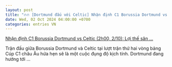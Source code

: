 ```yaml
---
layout: post
title: "🔥🔥 [Dortmund đấu với Celtic] Nhận định C1 Borussia Dortmund vs Celtic (2h00, 2/10): Lợi thế sân ..."
date: Wed, 02 Oct 2024 04:00:00 +0700
categories: entries VN
---
```

[Nhận định C1 Borussia Dortmund vs Celtic (2h00, 2/10): Lợi thế sân ...](https://kinhtechungkhoan.vn/nhan-dinh-c1-borussia-dortmund-vs-celtic-2h00-210-loi-the-san-nha-giup-dortmund-thang-dam-251296.html)

Trận đấu giữa Borussia Dortmund và Celtic tại lượt trận thứ hai vòng bảng Cúp C1 châu Âu hứa hẹn sẽ là một cuộc đụng độ kịch tính. Dortmund đang hướng tới ...

